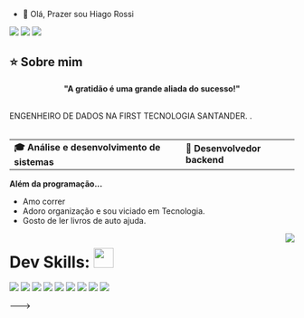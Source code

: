 - 👋 Olá, Prazer sou Hiago Rossi

<!---
HiagoRossi/Hia<img align="right" src="https://komarev.com/ghpvc/?username=andreinaoliveira&color=ff69b4"><br>
<div align="center">
  <a href="(https://github.com/HiagoRossi)">
    <img align="center" src="Welcome.png" width="500">
  </a>
</div>
<br>

<div align="center">
  <!-- Work Links -->
  <a href="(https://github.com/HiagoRossi)" target="_blank"><img src="https://img.shields.io/badge/GitHub-100000?style=for-the-badge&logo=github&logoColor=white" target="_blank"></a>
  <a href="https://br.linkedin.com/in/hiago-rossi-b579a0254" target="_blank"><img src="https://img.shields.io/badge/-LinkedIn-%230077B5?style=for-the-badge&logo=linkedin&logoColor=white" target="_blank"></a>
  <a href = "mailto:Hiagorossi75@gmail.com"><img src="https://img.shields.io/badge/Gmail-D14836?style=for-the-badge&logo=gmail&logoColor=white"></a>
  <!-- YT Links -->
  <!-- Social Links -->
  <!-- OTH Links -->
</div>

## ⭐️ Sobre mim
<div align='center'>
  <b>"A gratidão é uma grande aliada do sucesso!"  </b>
</div><br>

ENGENHEIRO DE DADOS NA FIRST TECNOLOGIA SANTANDER. .
<br><br>

<div align="center">
  <table>
    <tr>
      <td><b>🎓 Análise e desenvolvimento de sistemas</b></td>
      <td><b>🧪 Desenvolvedor backend</b></td>
    </tr>
    <tr>
      </tr>
  </table>
</div>

<b>Além da programação...</b>

- Amo correr
- Adoro organização e sou viciado em Tecnologia. 
- Gosto de ler livros de auto ajuda. 



<!--  <img height="160em" src="https://github-readme-stats.vercel.app/api?username=andreinaoliveira&show_icons=true&theme=synthwave&include_all_commits=true&count_private=true%22/"> --> 
<img align="right" src="https://github-profile-trophy.vercel.app/?username=andreinaoliveira&amp;theme=dracula&amp;row=2&amp;no-bg=true&amp;column=3&amp;margin-w=15&amp;margin-h=15"  style="max-width: 100%;">


# Dev Skills: <img src="https://media.giphy.com/media/fvT2uzkzsSWmmkvl5g/giphy.gif" width="35px">

  <!-- Java --> <img src="https://img.shields.io/badge/Java-ED8B00?style=for-the-badge&logo=openjdk&logoColor=white">
  <!-- Python--> <img src="https://img.shields.io/badge/Python-14354C?style=for-the-badge&logo=python&logoColor=white">
  <!-- SpringBoot --> <img src="https://img.shields.io/badge/Spring-6DB33F?style=for-the-badge&logo=spring&logoColor=white">
  <!-- Json --> <img src="https://img.shields.io/badge/json-5E5C5C?style=for-the-badge&logo=json&logoColor=white">
  <!-- MySql --> <img src=" https://img.shields.io/badge/MySQL-00000F?style=for-the-badge&logo=mysql&logoColor=white">
  <!-- Zephyr --> <img src="https://img.shields.io/badge/Zephyr%20Test-87cefa?style=for-the-badge&logo=Jira&logoColor=white">
  <!-- QAlity --> <img src="https://img.shields.io/badge/QAlity%20Test-0093d8?style=for-the-badge&logo=Jira&logoColor=white">
  <!-- Postman --> <img src="https://img.shields.io/badge/Postman-EF5B25?style=for-the-badge&logo=Postman&logoColor=white">
  <!-- SQL --> <img src="https://img.shields.io/badge/Microsoft%20SQL%20Server-CC2927?style=for-the-badge&logo=microsoft%20sql%20server&logoColor=white">

  
 
--->
